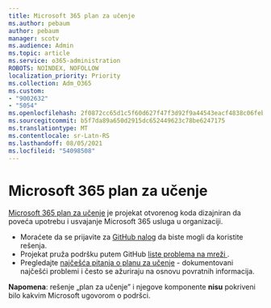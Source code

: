 ```yaml
---
title: Microsoft 365 plan za učenje
ms.author: pebaum
author: pebaum
manager: scotv
ms.audience: Admin
ms.topic: article
ms.service: o365-administration
ROBOTS: NOINDEX, NOFOLLOW
localization_priority: Priority
ms.collection: Adm_O365
ms.custom:
- "9002632"
- "5054"
ms.openlocfilehash: 2f0872cc65d1c5f60d627f47f3d92f9a44543eacf4838c06feb04c082c88e29d
ms.sourcegitcommit: b5f7da89a650d2915dc652449623c78be6247175
ms.translationtype: MT
ms.contentlocale: sr-Latn-RS
ms.lasthandoff: 08/05/2021
ms.locfileid: "54098508"
---
```

# <a name="microsoft-365-learning-pathways"></a>Microsoft 365 plan za učenje

[Microsoft 365 plan za učenje](https://docs.microsoft.com/office365/customlearning/) je projekat otvorenog koda dizajniran da poveća upotrebu i usvajanje Microsoft 365 usluga u organizaciji.

- Moraćete da se prijavite za [GitHub nalog](https://aka.ms/joingithub) da biste mogli da koristite rešenja.
- Projekat pruža podršku putem GitHub [liste problema na mreži ](https://aka.ms/CustomLearningHelp).
- Pregledajte [najčešća pitanja o planu za učenje](https://docs.microsoft.com/office365/customlearning/faq) - dokumentovani najčešći problemi i često se ažuriraju na osnovu povratnih informacija.

**Napomena**: rešenje „plan za učenje” i njegove komponente **nisu** pokriveni bilo kakvim Microsoft ugovorom o podršci.
